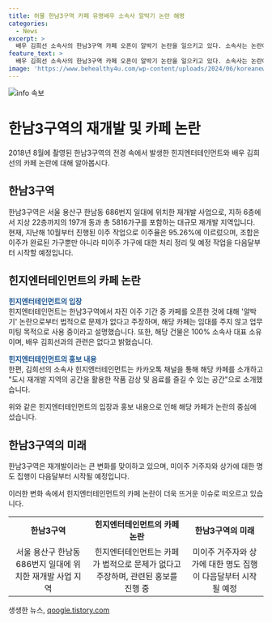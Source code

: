 ```yaml
---
title: 허물 한남3구역 카페 유명배우 소속사 알박기 논란 해명
categories:
  - News
excerpt: >
  배우 김희선 소속사의 한남3구역 카페 오픈이 알박기 논란을 일으키고 있다. 소속사는 논란에 대해 부인하며 카페는 업무 미팅 목적으로 사용 중이라고 설명했다. 또한, 100% 소속사 대표 소유 건물로 김희선과는 무관하며, 적당한 곳을 찾아 이사할 계획이라고 밝혔다. 한남3구역은 재개발 중인데, 이주율이 높지만 미이주 거주자와 상가에 대한 집행이 예정돼 있다.
feature_text: >
  배우 김희선 소속사의 한남3구역 카페 오픈이 알박기 논란을 일으키고 있다. 소속사는 논란에 대해 부인하며 카페는 업무 미팅 목적으로 사용 중이라고 설명했다. 또한, 100% 소속사 대표 소유 건물로 김희선과는 무관하며, 적당한 곳을 찾아 이사할 계획이라고 밝혔다. 한남3구역은 재개발 중인데, 이주율이 높지만 미이주 거주자와 상가에 대한 집행이 예정돼 있다.
image: 'https://www.behealthy4u.com/wp-content/uploads/2024/06/koreanews.jpg'
---
```


<p><img src="https://www.behealthy4u.com/wp-content/uploads/2024/06/koreanews.jpg" alt="info 속보" /></p>

<h1>한남3구역의 재개발 및 카페 논란</h1>

<p>2018년 8월에 촬영된 한남3구역의 전경 속에서 발생한 힌지엔터테인먼트와 배우 김희선의 카페 논란에 대해 알아봅시다.</p>

<h2 data-ke-size="size26">한남3구역</h2>

<p>한남3구역은 서울 용산구 한남동 686번지 일대에 위치한 재개발 사업으로, 지하 6층에서 지상 22층까지의 197개 동과 총 5816가구를 포함하는 대규모 재개발 지역입니다. 현재, 지난해 10월부터 진행된 이주 작업으로 이주율은 95.26%에 이르렀으며, 조합은 이주가 완료된 가구뿐만 아니라 미이주 가구에 대한 처리 정리 및 예정 작업을 다음달부터 시작할 예정입니다.</p>

<h2 data-ke-size="size26">힌지엔터테인먼트의 카페 논란</h2>

<p><b><span style="color: #1a5490;">힌지엔터테인먼트의 입장</span></b><br>
힌지엔터테인먼트는 한남3구역에서 자진 이주 기간 중 카페를 오픈한 것에 대해 '알박기' 논란으로부터 법적으로 문제가 없다고 주장하며, 해당 카페는 임대를 주지 않고 업무 미팅 목적으로 사용 중이라고 설명했습니다. 또한, 해당 건물은 100% 소속사 대표 소유이며, 배우 김희선과의 관련은 없다고 밝혔습니다.</p>

<p><b><span style="color: #1a5490;">힌지엔터테인먼트의 홍보 내용</span></b><br>
한편, 김희선의 소속사 힌지엔터테인먼트는 카카오톡 채널을 통해 해당 카페를 소개하고 "도시 재개발 지역의 공간을 활용한 작품 감상 및 음료를 즐길 수 있는 공간"으로 소개했습니다.</p>

<p>위와 같은 힌지엔터테인먼트의 입장과 홍보 내용으로 인해 해당 카페가 논란의 중심에 섰습니다.</p>

<h2 data-ke-size="size26">한남3구역의 미래</h2>

<p>한남3구역은 재개발이라는 큰 변화를 맞이하고 있으며, 미이주 거주자와 상가에 대한 명도 집행이 다음달부터 시작될 예정입니다.</p>

<p>이러한 변화 속에서 힌지엔터테인먼트의 카페 논란이 더욱 뜨거운 이슈로 떠오르고 있습니다.</p>

<p data-ke-size="size16"></p>

<p data-ke-size="size16"></p>

<table>
    <tr>
        <td style="text-align: center; height: 17px;"><b>한남3구역</b></td>
        <td style="text-align: center; height: 17px;"><b>힌지엔터테인먼트의 카페 논란</b></td>
        <td style="text-align: center; height: 17px;"><b>한남3구역의 미래</b></td>
    </tr>
    <tr>
        <td style="text-align: center; height: 17px;">서울 용산구 한남동 686번지 일대에 위치한 재개발 사업 지역</td>
        <td style="text-align: center; height: 17px;">힌지엔터테인먼트는 카페가 법적으로 문제가 없다고 주장하며, 관련된 홍보를 진행 중</td>
        <td style="text-align: center; height: 17px;">미이주 거주자와 상가에 대한 명도 집행이 다음달부터 시작될 예정</td>
    </tr>
</table>

<p data-ke-size="size16"></p>
생생한 뉴스, <a href="https://qoogle.tistory.com" rel="dofollow">qoogle.tistory.com</a>


